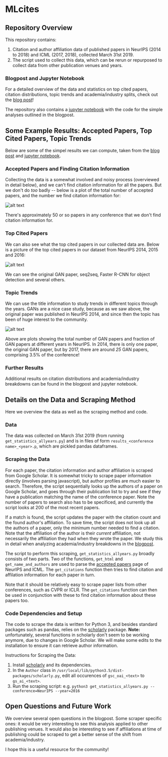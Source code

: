 # MLcites

## Repository Overview
This repository contains:
1. Citation and author affiliation data of published papers in NeurIPS (2014 to 2018) and ICML (2017, 2018), collected March 31st 2019.
2. The script used to collect this data, which can be rerun or repurposed to collect data from other publication venues and years.

### Blogpost and Jupyter Notebook
For a detailed overview of the data and statistics on top cited papers, citation distributions, topic trends and academia/industry splits, check out the [blog post](TODO)!

The repository also contains a [jupyter notebook](https://github.com/rubai5/MLcites/blob/master/Paper_Statistics_Analysis.ipynb) with the code for the simple analyses outlined in the blogpost.

## Some Example Results: Accepted Papers, Top Cited Papers, Topic Trends
Below are some of the simpel results we can compute, taken from the [blog post]() and [jupyter notebook](https://github.com/rubai5/MLcites/blob/master/Paper_Statistics_Analysis.ipynb).

### Accepted Papers and Finding Citation Information
Collecting the data is a somewhat involved and noisy process (overviewed in detail below), and we can't find citation information for all the papers. But we don't do _too_ badly -- below is a plot of the total number of accepted papers, and the number we find citation information for:

![alt text](https://github.com/rubai5/MLcites/blob/master/Accepted_Paper_Statistics.png "NeurIPS Accepted Papers and Papers with Citations Data")

There's approximately 50 or so papers in any conference that we don't find citation information for.

### Top Cited Papers
We can also see what the top cited papers in our collected data are. Below is a picture of the top cited papers in our dataset from NeurIPS 2014, 2015 and 2016:

![alt text](https://github.com/rubai5/MLcites/blob/master/Most_Cited_Papers.png "The top cited papers from NeurIPS 2014, 2015, 2016.")

We can see the original GAN paper, seq2seq, Faster R-CNN for object detection and several others.

### Topic Trends
We can use the title information to study trends in different topics through the years. GANs are a nice case study, because as we saw above, the original paper was published in NeurIPS 2014, and since then the topic has been of huge interest to the community.

![alt text](https://github.com/rubai5/MLcites/blob/master/GAN_Trends.png "Number of GAN papers at NeurIPS over the years.")

Above are plots showing the total number of GAN papers and fraction of GAN papers at different years in NeurIPS. In 2014, there is only one paper, the original GAN paper, but by 2017, there are around _25_ GAN papers, comprising 3.5% of the conference!

### Further Results
Additional results on citation distributions and academia/industry breakdowns can be found in the blogpost and jupyter notebook.


## Details on the Data and Scraping Method
Here we overview the data as well as the scraping method and code.

### Data
The data was collected on March 31st 2019 (from running `get_statistics_allyears.py`) and is in files of form `results_<conference name>_<year>.p`, which are pickled pandas dataframes. 

### Scraping the Data
For each paper, the citation information and author affiliation is scraped from Google Scholar. It is somewhat tricky to scrape paper information directly (involves parsing javascript), but author profiles are much easier to search. Therefore, the script sequentially looks up the authors of a paper on Google Scholar, and goes through their publication list to try and see if they have a publication matching the name of the conference paper. Note the number of papers to search also has to be specificed, and currently the script looks at 200 of the most recent papers. 

If a match is found, the script updates the paper with the citation count and the found author's affiliation. To save time, the script does not look up all the authors of a paper, only the minimum number needed to find a citation. Note that the affiliation of the author is their _current_ affiliation, not necessarily the affiliation they had when they wrote the paper. We study this in detail when analyzing academia/industry breakdowns in the [blogpost](). 

The script to perform this scraping, `get_statistics_allyears.py` broadly consists of two parts. Two of the functions, `get_html` and `get_name_and_authors` are used to parse the [accepted papers](https://nips.cc/Conferences/2018/Schedule?type=Poster) page of NeurIPS and ICML. The `get_citations` function then tries to find citation and affilation information for each paper in turn.

Note that it should be relatively easy to scrape paper lists from other conferences, such as CVPR or ICLR. The `get_citations` function can then be used in conjunction with these to find citation information about these papers too. 

### Code Dependencies and Setup
The code to scrape the data is written for Python 3, and besides standard packages such as pandas, relies on the [scholarly](https://github.com/OrganicIrradiation/scholarly) package. **Note:** unfortunately, several functions in scholarly don't seem to be working anymore, due to changes in Google Scholar. We will make some edits to the installation to ensure it can retrieve author information. 

Instructions for Scraping the Data:
1. Install [scholarly](https://github.com/OrganicIrradiation/scholarly) and its dependencies.
2. In the `Author` class in `/usr/local/lib/python3.5/dist-packages/scholarly.py`, edit all occurences of `gsc_oai_<text>` to `gs_ai_<text>`.
3. Run the scraping script: e.g. `python3 get_statistics_allyears.py --conference=NeurIPS --year=2016`


## Open Questions and Future Work
We overview several open questions in the blogpost. Some scraper specific ones: it would be very interesting to see this analysis applied to other publishing venues. It would also be interesting to see if affiliations at time of publishing could be scraped to get a better sense of the shift from academia/industry.

I hope this is a useful resource for the community!
